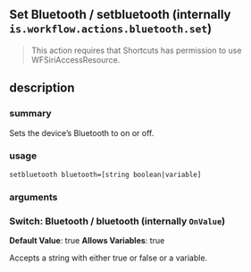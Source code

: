 
## Set Bluetooth / setbluetooth (internally `is.workflow.actions.bluetooth.set`)


> This action requires that Shortcuts has permission to use WFSiriAccessResource.


## description
### summary
Sets the device’s Bluetooth to on or off.


### usage
`setbluetooth bluetooth=[string boolean|variable]`

### arguments
### Switch: Bluetooth / bluetooth (internally `OnValue`)
**Default Value**: true
**Allows Variables**: true


Accepts a string with either true or false
or a variable.

